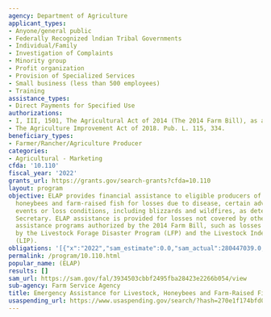 ```yaml
---
agency: Department of Agriculture
applicant_types:
- Anyone/general public
- Federally Recognized lndian Tribal Governments
- Individual/Family
- Investigation of Complaints
- Minority group
- Profit organization
- Provision of Specialized Services
- Small business (less than 500 employees)
- Training
assistance_types:
- Direct Payments for Specified Use
authorizations:
- I, III, 1501, The Agricultural Act of 2014 (The 2014 Farm Bill), as amended.
- The Agriculture Improvement Act of 2018. Pub. L. 115, 334.
beneficiary_types:
- Farmer/Rancher/Agriculture Producer
categories:
- Agricultural - Marketing
cfda: '10.110'
fiscal_year: '2022'
grants_url: https://grants.gov/search-grants?cfda=10.110
layout: program
objective: ELAP provides financial assistance to eligible producers of livestock,
  honeybees and farm-raised fish for losses due to disease, certain adverse weather
  events or loss conditions, including blizzards and wildfires, as determined by the
  Secretary. ELAP assistance is provided for losses not covered by other disaster
  assistance programs authorized by the 2014 Farm Bill, such as losses not covered
  by the Livestock Forage Disaster Program (LFP) and the Livestock Indemnity Program
  (LIP).
obligations: '[{"x":"2022","sam_estimate":0.0,"sam_actual":280447039.0,"usa_spending_actual":234401069.89},{"x":"2023","sam_estimate":220000000.0,"sam_actual":0.0,"usa_spending_actual":304470489.06},{"x":"2024","sam_estimate":220000000.0,"sam_actual":0.0,"usa_spending_actual":320593616.19}]'
permalink: /program/10.110.html
popular_name: (ELAP)
results: []
sam_url: https://sam.gov/fal/3934503cbbf2495fba28423e2266b054/view
sub-agency: Farm Service Agency
title: Emergency Assistance for Livestock, Honeybees and Farm-Raised Fish Program
usaspending_url: https://www.usaspending.gov/search/?hash=270e1f174bfd0d1a1f13f75ed364ae61
---
```

